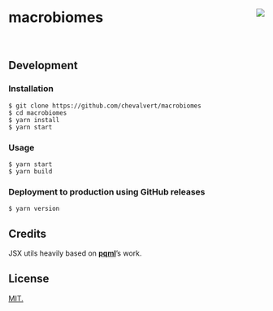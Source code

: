# macrobiomes  [<img src="https://github.com/chevalvert.png?size=100" align="right">](http://chevalvert.fr/)

<br>

## Development

### Installation

```console
$ git clone https://github.com/chevalvert/macrobiomes
$ cd macrobiomes
$ yarn install
$ yarn start
```

### Usage

```console
$ yarn start
$ yarn build
```

### Deployment to production using GitHub releases
```console
$ yarn version
```

## Credits

JSX utils heavily based on [**pqml**](https://github.com/pqml)’s work.

## License
[MIT.](https://tldrlegal.com/license/mit-license)



